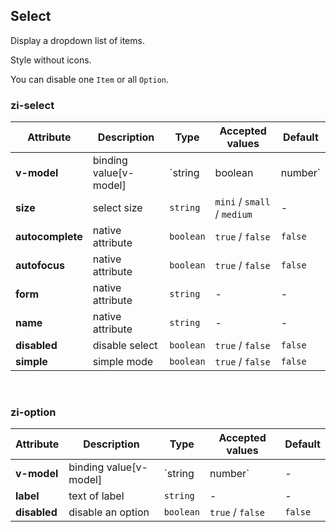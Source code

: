 ## Select

Display a dropdown list of items.

<ex-code name="ex-select-basic"></ex-code>

<ex-code name="ex-select-size"></ex-code>

<ex-code name="ex-select-simple">

Style without icons.

</ex-code>

<ex-code name="ex-select-disabled">

You can disable one <code>Item</code> or all <code>Option</code>.

</ex-code>

<ex-footer edit-link="https://github.com/zeit-ui/vue/edit/master/docs/en-us/components/select.md">
<h3>zi-select</h3>

| Attribute | Description | Type | Accepted values | Default
| ---------- | ---------- | ---- |  -------------- | ------ |
| **v-model** | binding value[v-model] | `string | boolean | number` | - | - |
| **size** | select size | `string` | `mini` / `small` / `medium` | - |
| **autocomplete** | native attribute | `boolean` | `true` / `false` | `false` |
| **autofocus** | native attribute | `boolean` | `true` / `false` | `false` |
| **form** | native attribute | `string` | - | - |
| **name** | native attribute | `string` | - | - |
| **disabled** | disable select | `boolean` | `true` / `false` | `false` |
| **simple** | simple mode | `boolean` | `true` / `false` | `false` |

<br/>
<h3>zi-option</h3>

| Attribute | Description | Type | Accepted values | Default
| ---------- | ---------- | ---- |  -------------- | ------ |
| **v-model** | binding value[v-model] | `string | number` | - | - |
| **label** | text of label | `string` | - | - |
| **disabled** | disable an option | `boolean` | `true` / `false` | `false` |

</ex-footer>
